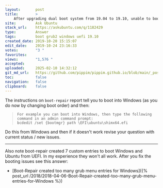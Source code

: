 ```yaml
---
layout:       post
title:        >
    After upgrading dual boot system from 19.04 to 19.10, unable to boot into Windows from grub menu
site:         Ask Ubuntu
stack_url:    https://askubuntu.com/q/1182429
type:         Answer
tags:         boot grub2 windows uefi 19.10
created_date: 2019-10-20 15:15:07
edit_date:    2019-10-24 23:16:33
votes:        "3 "
favorites:    
views:        "1,576 "
accepted:     
uploaded:     2025-02-10 14:32:12
git_md_url:   https://github.com/pippim/pippim.github.io/blob/main/_posts/2019/2019-10-20-After-upgrading-dual-boot-system-from-19.04-to-19.10_-unable-to-boot-into-Windows-from-grub-menu.md
toc:          false
navigation:   false
clipboard:    false
---
```


The instructions on `boot-repair` report tell you to boot into Windows (as you do now by changing boot order) and then:

>     For example you can boot into Windows, then type the following command in an admin command prompt:  
>     bcdedit /set {bootmgr} path \EFI\ubuntu\shimx64.efi  

Do this from Windows and then if it doesn't work revise your question with current status / new issues.


----------

Also note boot-repair created 7 custom entries to boot Windows and Ubuntu from UEFI. In my experience they won't all work. After you fix the booting issues see this answer:

- [Boot-Repair created too many grub menu entries for Windows]({% post_url /2018/2018-04-06-Boot-Repair-created-too-many-grub-menu-entries-for-Windows %})
